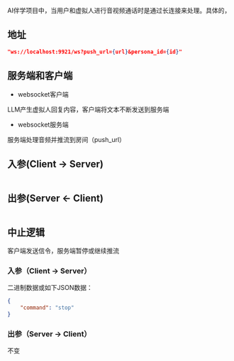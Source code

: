 AI伴学项目中，当用户和虚拟人进行音视频通话时是通过长连接来处理。具体的，

## 地址

```json
"ws://localhost:9921/ws?push_url={url}&persona_id={id}"
```

## 服务端和客户端

* websocket客户端

LLM产生虚拟人回复内容，客户端将文本不断发送到服务端

* websocket服务端

服务端处理音频并推流到房间（push\_url）



## 入参(Client → Server)

```json
```

## 出参(Server ← Client)

```json
```



## 中止逻辑

客户端发送信令，服务端暂停或继续推流

### 入参（Client → Server）

二进制数据或如下JSON数据：

```json
{
    "command": "stop"
}
```



### 出参（Server → Client）

不变

